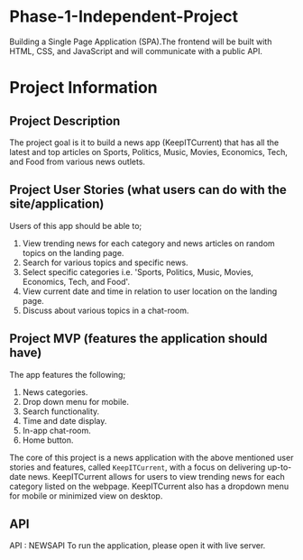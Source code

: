 # Phase-1-Independent-Project
Building a Single Page Application (SPA).The frontend will be built with HTML, CSS, and JavaScript and will communicate with a public API.

# Project Information

## Project Description
The project goal is it to build a news app (KeepITCurrent) that has all the latest and top articles on Sports, Politics, Music, Movies, Economics, Tech, and Food from various news outlets.
## Project User Stories (what users can do with the site/application)
Users of this app should be able to;
1. View trending news for each category and news articles on random topics on the landing page.
2. Search for various topics and specific news.
3. Select specific categories i.e. 'Sports, Politics, Music, Movies, Economics, Tech, and Food'.
4. View current date and time in relation to user location on the landing page.
5. Discuss about various topics in a chat-room.
## Project MVP (features the application should have)
The app features the following;
1. News categories.
2. Drop down menu for mobile.
3. Search functionality.
4. Time and date display.
5. In-app chat-room.
6. Home button.

The core of this project is a news application with the above mentioned user stories and features, called `KeepITCurrent`, with a focus on delivering up-to-date news.
KeepITCurrent allows for users to view trending news for each category listed on the webpage.
KeepITCurrent also has a dropdown menu for mobile or minimized view on desktop.

## API
API : NEWSAPI
To run the application, please open it with live server.
